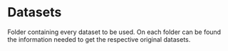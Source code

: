 # Datasets
Folder containing every dataset to be used. On each folder can be found the information needed to get the respective original datasets.
